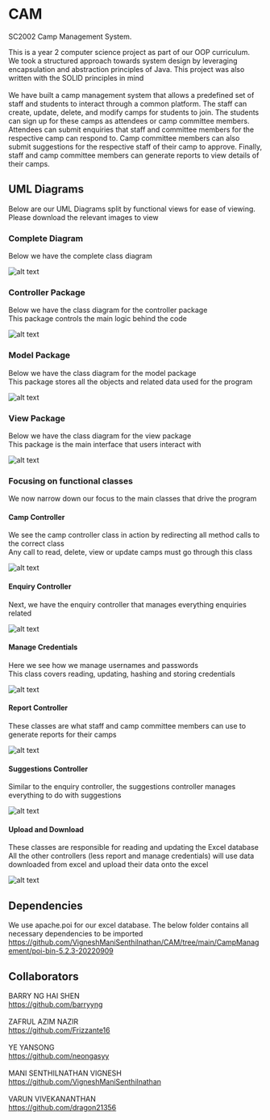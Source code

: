 # CAM
SC2002 Camp Management System. <br>

This is a year 2 computer science project as part of our OOP curriculum. We took a structured approach towards system design by leveraging encapsulation and abstraction principles of Java. This project was also written with the SOLID principles in mind
<br><br>
We have built a camp management system that allows a predefined set of staff and students to interact through a common platform. The staff can create, update, delete, and modify camps for students to join. The students can sign up for these camps as attendees or camp committee members. Attendees can submit enquiries that staff and committee members for the respective camp can respond to. Camp committee members can also submit suggestions for the respective staff of their camp to approve. Finally, staff and camp committee members can generate reports to view details of their camps.

## UML Diagrams
Below are our UML Diagrams split by functional views for ease of viewing.
Please download the relevant images to view

### Complete Diagram
Below we have the complete class diagram

![alt text](https://github.com/VigneshManiSenthilnathan/CAM/blob/main/CampManagement/lib/images/UML_Diagrams/(1)%20Full_Class_Diagram.png)

### Controller Package
Below we have the class diagram for the controller package <br>
This package controls the main logic behind the code<br>

![alt text](https://github.com/VigneshManiSenthilnathan/CAM/blob/main/CampManagement/lib/images/UML_Diagrams/Package_View_Class_Diagrams/Controller_package.png)

### Model Package
Below we have the class diagram for the model package <br>
This package stores all the objects and related data used for the program <br>

![alt text](https://github.com/VigneshManiSenthilnathan/CAM/blob/main/CampManagement/lib/images/UML_Diagrams/Package_View_Class_Diagrams/Model_Package.png)

### View Package
Below we have the class diagram for the view package <br>
This package is the main interface that users interact with <br>

![alt text](https://github.com/VigneshManiSenthilnathan/CAM/blob/main/CampManagement/lib/images/UML_Diagrams/Package_View_Class_Diagrams/View_Package.png)

### Focusing on functional classes
We now narrow down our focus to the main classes that drive the program

#### Camp Controller
We see the camp controller class in action by redirecting all method calls to the correct class <br>
Any call to read, delete, view or update camps must go through this class <br>

![alt text](https://github.com/VigneshManiSenthilnathan/CAM/blob/main/CampManagement/lib/images/UML_Diagrams/Package_View_Class_Diagrams/Functional_View_Class_Diagrams/Camp_Controller.png)

#### Enquiry Controller
Next, we have the enquiry controller that manages everything enquiries related <br>

![alt text](https://github.com/VigneshManiSenthilnathan/CAM/blob/main/CampManagement/lib/images/UML_Diagrams/Package_View_Class_Diagrams/Functional_View_Class_Diagrams/Enquiry_Controller.png)

#### Manage Credentials
Here we see how we manage usernames and passwords  <br>
This class covers reading, updating, hashing and storing credentials <br>

![alt text](https://github.com/VigneshManiSenthilnathan/CAM/blob/main/CampManagement/lib/images/UML_Diagrams/Package_View_Class_Diagrams/Functional_View_Class_Diagrams/Manage_Credentials.png)

#### Report Controller
These classes are what staff and camp committee members can use to generate reports for their camps <br>

![alt text](https://github.com/VigneshManiSenthilnathan/CAM/blob/main/CampManagement/lib/images/UML_Diagrams/Package_View_Class_Diagrams/Functional_View_Class_Diagrams/Report_Controller.png)

#### Suggestions Controller
Similar to the enquiry controller, the suggestions controller manages everything to do with suggestions <br>

![alt text](https://github.com/VigneshManiSenthilnathan/CAM/blob/main/CampManagement/lib/images/UML_Diagrams/Package_View_Class_Diagrams/Functional_View_Class_Diagrams/Suggestion_Controller.png)

#### Upload and Download
These classes are responsible for reading and updating the Excel database <br>
All the other controllers (less report and manage credentials) will use data downloaded from excel and upload their data onto the excel <br>

![alt text](https://github.com/VigneshManiSenthilnathan/CAM/blob/main/CampManagement/lib/images/UML_Diagrams/Package_View_Class_Diagrams/Functional_View_Class_Diagrams/Upload_and_Download.png)

## Dependencies
We use apache.poi for our excel database. The below folder contains all necessary dependencies to be imported <br>
https://github.com/VigneshManiSenthilnathan/CAM/tree/main/CampManagement/poi-bin-5.2.3-20220909

## Collaborators
BARRY NG HAI SHEN <br> https://github.com/barryyng <br><br>
ZAFRUL AZIM NAZIR <br> https://github.com/Frizzante16 <br><br>
YE YANSONG <br> https://github.com/neongasyy <br><br>
MANI SENTHILNATHAN VIGNESH <br> https://github.com/VigneshManiSenthilnathan <br><br>
VARUN VIVEKANANTHAN <br> https://github.com/dragon21356 <br><br>




